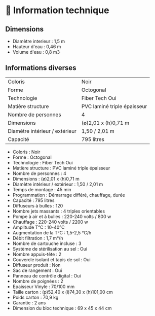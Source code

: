 # 📄 Information technique

## Dimensions

* Diamètre interieur : 1,5 m
* Hauteur d'eau : 0,46 m
* Volume d'eau : 0,8 m3

## Informations diverses

|                                |                             |
| ------------------------------ | --------------------------- |
| Coloris                        | Noir                        |
| Forme                          | Octogonal                   |
| Technologie                    | Fiber Tech Oui              |
| Matière structure              | PVC laminé triple épaisseur |
| Nombre de personnes            | 4                           |
| Dimensions                     | (ø)2,01 x (h)0,71 m         |
| Diamètre intérieur / extérieur | 1,50 / 2,01 m               |
| Capacité                       | 795 litres                  |

* Coloris : Noir
* Forme : Octogonal
* Technologie : Fiber Tech Oui
* Matière structure : PVC laminé triple épaisseur
* Nombre de personnes : 4
* Dimensions : (ø)2,01 x (h)0,71 m
* Diamètre intérieur / extérieur : 1,50 / 2,01 m
* Temps de montage : 45 min
* Programmation : Démarrage différé, chauffage, durée
* Capacité : 795 litres
* Diffuseurs à bulles : 120
* Nombre jets massants : 4 triples orientables
* Pompe à air et à bulles : 220-240 volts / 800 w
* Chauffage : 220-240 volts / 2200 w
* Amplitude T°C : 10-40°C
* Augmentation de la T°C : 1,5-2,5 °C/h
* Débit filtration : 1,7 m³/h
* Nombre de cartouche incluse : 3
* Système de stérilisation au sel : Oui
* Nombre appuis-tête : 2
* Couvercle isolant et tapis de sol : Oui
* Diffuseur produit : Non
* Sac de rangement : Oui
* Panneau de contrôle digital : Oui
* Nombre de poignées : 2
* Epaisseur Vinyle : 70/100 mm
* Taille carton : (p)52,40 x (l)74,30 x (h)101,00 cm
* Poids carton : 70,9 kg
* Garantie : 2 ans
* Dimension du bloc technique : 69 x 45 x 44 cm
